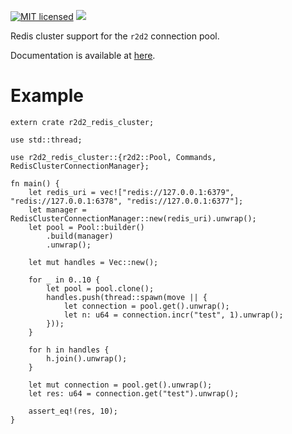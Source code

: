 [![MIT licensed](https://img.shields.io/badge/license-MIT-blue.svg)](./LICENSE) [![](http://meritbadge.herokuapp.com/r2d2_redis_cluster)](https://crates.io/crates/r2d2_redis_cluster)

Redis cluster support for the `r2d2` connection pool.

Documentation is available at [here](https://docs.rs/r2d2_redis_cluster/0.1.3/r2d2_redis_cluster/).

# Example

```rust,no_run
extern crate r2d2_redis_cluster;

use std::thread;

use r2d2_redis_cluster::{r2d2::Pool, Commands, RedisClusterConnectionManager};

fn main() {
    let redis_uri = vec!["redis://127.0.0.1:6379", "redis://127.0.0.1:6378", "redis://127.0.0.1:6377"];
    let manager = RedisClusterConnectionManager::new(redis_uri).unwrap();
    let pool = Pool::builder()
        .build(manager)
        .unwrap();

    let mut handles = Vec::new();

    for _ in 0..10 {
        let pool = pool.clone();
        handles.push(thread::spawn(move || {
            let connection = pool.get().unwrap();
            let n: u64 = connection.incr("test", 1).unwrap();
        }));
    }

    for h in handles {
        h.join().unwrap();
    }

    let mut connection = pool.get().unwrap();
    let res: u64 = connection.get("test").unwrap();

    assert_eq!(res, 10);
}
```
